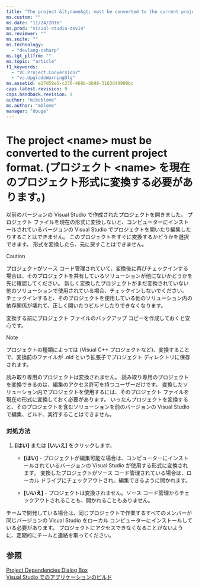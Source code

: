 ```yaml
---
title: "The project &lt;name&gt; must be converted to the current project format. (プロジェクト &lt;name&gt; を現在のプロジェクト形式に変換する必要があります。) | Microsoft Docs"
ms.custom: ""
ms.date: "11/24/2016"
ms.prod: "visual-studio-dev14"
ms.reviewer: ""
ms.suite: ""
ms.technology: 
  - "devlang-csharp"
ms.tgt_pltfrm: ""
ms.topic: "article"
f1_keywords: 
  - "VC.Project.Conversion7"
  - "vs.UpgradeWarningDlg"
ms.assetid: e27d58e5-c270-468b-bb98-3163d40900bc
caps.latest.revision: 9
caps.handback.revision: 9
author: "mikeblome"
ms.author: "mblome"
manager: "douge"
---
```

# The project &lt;name&gt; must be converted to the current project format. (プロジェクト &lt;name&gt; を現在のプロジェクト形式に変換する必要があります。)
以前のバージョンの Visual Studio で作成されたプロジェクトを開きました。 プロジェクト ファイルを現在の形式に変換しないと、コンピューターにインストールされているバージョンの Visual Studio でプロジェクトを開いたり編集したりすることはできません。 このプロジェクトをすぐに変換するかどうかを選択できます。 形式を変換したら、元に戻すことはできません。  
  
> [!CAUTION]
>  プロジェクトがソース コード管理されていて、変換後に再びチェックインする場合は、そのプロジェクトを共有しているソリューションが他にないかどうかを先に確認してください。 新しく変換したプロジェクトがまだ変換されていない他のソリューションで使用されている場合、チェックインしないでください。 チェックインすると、そのプロジェクトを使用している他のソリューション内の依存関係が壊れて、正しく開いたりビルドしたりできなくなります。  
  
 変換する前にプロジェクト ファイルのバックアップ コピーを作成しておくと安心です。  
  
> [!NOTE]
>  プロジェクトの種類によっては \(Visual C\+\+ プロジェクトなど\)、変換することで、変換前のファイルが .old という拡張子でプロジェクト ディレクトリに保存されます。  
  
 読み取り専用のプロジェクトは変換されません。 読み取り専用のプロジェクトを変換できるのは、編集のアクセス許可を持つユーザーだけです。 変換したソリューション内でプロジェクトを使用するには、そのプロジェクト ファイルを現在の形式に変換しておく必要があります。 いったんプロジェクトを変換すると、そのプロジェクトを含むソリューションを前のバージョンの Visual Studio で編集、ビルド、実行することはできません。  
  
### 対処方法  
  
1.  **\[はい\]** または **\[いいえ\]** をクリックします。  
  
    -   **\[はい\]** \- プロジェクトが編集可能な場合は、コンピューターにインストールされているバージョンの Visual Studio が使用する形式に変換されます。 変換したプロジェクトがソース コード管理されている場合は、ローカル ドライブにチェックアウトされ、編集できるように開かれます。  
  
    -   **\[いいえ\]** \- プロジェクトは変換されません。ソース コード管理からチェックアウトされることも、開かれることもありません。  
  
 チームで開発している場合は、同じプロジェクトで作業するすべてのメンバーが同じバージョンの Visual Studio をローカル コンピューターにインストールしている必要があります。 プロジェクトにアクセスできなくなることがないように、定期的にチームと連絡を取ってください。  
  
## 参照  
 [Project Dependencies Dialog Box](http://msdn.microsoft.com/ja-jp/d66e48c3-3722-40dd-99b4-53d93cac128e)   
 [Visual Studio でのアプリケーションのビルド](../Topic/Compiling%20and%20Building%20in%20Visual%20Studio.md)